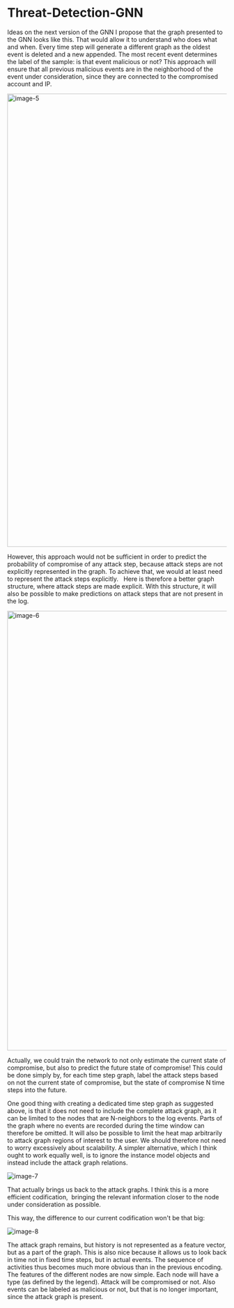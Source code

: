 # Threat-Detection-GNN
Ideas on the next version of the GNN
I propose that the graph presented to the GNN looks like this. That would allow it to understand who does what and when. Every time step will generate a different graph as the oldest event is deleted and a new appended. The most recent event determines the label of the sample: is that event malicious or not?
This approach will ensure that all previous malicious events are in the neighborhood of the event under consideration, since they are connected to the compromised account and IP.

<img width="1041" alt="image-5" src="https://github.com/user-attachments/assets/f5b3265c-e858-4dbe-8da8-9430097c56f0">

However, this approach would not be sufficient in order to predict the probability of compromise of any attack step, because attack steps are not explicitly represented in the graph. To achieve that, we would at least need to represent the attack steps explicitly.  
Here is therefore a better graph structure, where attack steps are made explicit.
With this structure, it will also be possible to make predictions on attack steps that are not present in the log. 

<img width="1010" alt="image-6" src="https://github.com/user-attachments/assets/8fac9bd6-202b-4e5f-9a39-274ba6438511">

Actually, we could train the network to not only estimate the current state of compromise, but also to predict the future state of compromise! This could be done simply by, for each time step graph, label the attack steps based on not the current state of compromise, but the state of compromise N time steps into the future.

One good thing with creating a dedicated time step graph as suggested above, is that it does not need to include the complete attack graph, as it can be limited to the nodes that are N-neighbors to the log events. Parts of the graph where no events are recorded during the time window can therefore be omitted. It will also be possible to limit the heat map arbitrarily to attack graph regions of interest to the user. We should therefore not need to worry excessively about scalability.
A simpler alternative, which I think ought to work equally well, is to ignore the instance model objects and instead include the attack graph relations.

![image-7](https://github.com/user-attachments/assets/00a51e38-4a82-4abc-9e14-6a02d53f8a9e)


That actually brings us back to the attack graphs. I think this is a more efficient codification,  bringing the relevant information closer to the node under consideration as possible.

This way, the difference to our current codification won't be that big:

![image-8](https://github.com/user-attachments/assets/eadfe340-ab23-40c2-9d1f-1097682bde66)

The attack graph remains, but history is not represented as a feature vector, but as a part of the graph.
This is also nice because it allows us to look back in time not in fixed time steps, but in actual events. The sequence of activities thus becomes much more obvious than in the previous encoding.
The features of the different nodes are now simple. Each node will have a type (as defined by the legend). Attack will be compromised or not. Also events can be labeled as malicious or not, but that is no longer important, since the attack graph is present.
